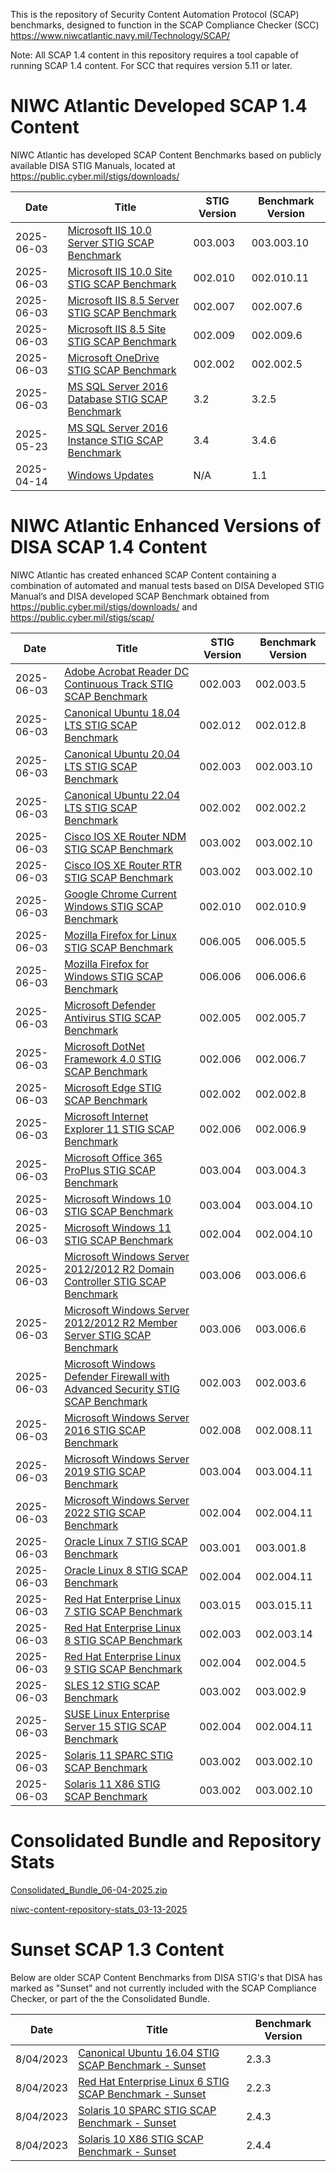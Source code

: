 This is the repository of Security Content Automation Protocol (SCAP) benchmarks, designed to function in the SCAP Compliance Checker (SCC) https://www.niwcatlantic.navy.mil/Technology/SCAP/

Note:  All SCAP 1.4 content in this repository requires a tool capable of running SCAP 1.4 content.  For SCC that requires version 5.11 or later.

  # NIWC Atlantic Developed SCAP 1.4 Content
  
  NIWC Atlantic has developed SCAP Content Benchmarks based on publicly available DISA STIG Manuals, located at https://public.cyber.mil/stigs/downloads/

| Date    | Title        |   STIG Version | Benchmark Version |
| -------- | ----------- | ----------- | -------- |
| 2025-06-03 | [Microsoft IIS 10.0 Server STIG SCAP Benchmark](https://raw.githubusercontent.com/niwc-atlantic/scap-content-library/refs/heads/main/Current/U_MS_IIS_10-0_Server_V3R2_STIG_SCAP_1-4_Benchmark-enhancedV10-signed.zip) | 003.003 | 003.003.10 |
| 2025-06-03 | [Microsoft IIS 10.0 Site STIG SCAP Benchmark](https://raw.githubusercontent.com/niwc-atlantic/scap-content-library/refs/heads/main/Current/U_MS_IIS_10-0_Site_V2R10_STIG_SCAP_1-4_Benchmark-enhancedV11-signed.zip) | 002.010 | 002.010.11 |
| 2025-06-03 | [Microsoft IIS 8.5 Server STIG SCAP Benchmark](https://raw.githubusercontent.com/niwc-atlantic/scap-content-library/refs/heads/main/Current/U_MS_IIS_8-5_Server_V2R7_STIG_SCAP_1-4_Benchmark-enhancedV6-signed.zip) | 002.007 | 002.007.6 |
| 2025-06-03 | [Microsoft IIS 8.5 Site STIG SCAP Benchmark](https://raw.githubusercontent.com/niwc-atlantic/scap-content-library/refs/heads/main/Current/U_MS_IIS_8-5_Site_V2R9_STIG_SCAP_1-4_Benchmark-enhancedV6-signed.zip) | 002.009 | 002.009.6 |
| 2025-06-03 | [Microsoft OneDrive STIG SCAP Benchmark](https://raw.githubusercontent.com/niwc-atlantic/scap-content-library/refs/heads/main/Current/U_MS_OneDrive_V2R3_STIG_SCAP_1-4_Benchmark-enhancedV5-signed.zip) | 002.002 | 002.002.5 |
| 2025-06-03 | [MS SQL Server 2016 Database STIG SCAP Benchmark](https://raw.githubusercontent.com/niwc-atlantic/scap-content-library/refs/heads/main/Current/U_MS_SQL_Server_2016_Database_V3R2_STIG_SCAP_1-4_Benchmark-enhancedV5-signed.zip) | 3.2 | 3.2.5 |
| 2025-05-23 | [MS SQL Server 2016 Instance STIG SCAP Benchmark](https://raw.githubusercontent.com/niwc-atlantic/scap-content-library/refs/heads/main/Current/U_MS_SQL_Server_2016_Instance_V3R4_STIG_SCAP_1-4_Benchmark-enhancedV6-signed.zip) | 3.4 | 3.4.6 |
| 2025-04-14 | [Windows Updates](https://raw.githubusercontent.com/niwc-atlantic/scap-content-library/refs/heads/main/Current/Windows_Updates_SCAP_1-4_Benchmark_V1R1-signed.zip) | N/A | 1.1 |



  # NIWC Atlantic Enhanced Versions of DISA SCAP 1.4 Content
  
  NIWC Atlantic has created enhanced SCAP Content containing a combination of automated and manual tests based on DISA Developed STIG Manual’s and DISA developed SCAP Benchmark obtained from https://public.cyber.mil/stigs/downloads/ and https://public.cyber.mil/stigs/scap/

| Date    | Title        |   STIG Version | Benchmark Version |
| -------- | ----------- | ----------- | -------- |
| 2025-06-03 | [Adobe Acrobat Reader DC Continuous Track STIG SCAP Benchmark](https://raw.githubusercontent.com/niwc-atlantic/scap-content-library/refs/heads/main/Current/U_Adobe_Acrobat_Reader_DC_Continuous_V2R3_STIG_SCAP_1-4_Benchmark-enhancedV5-signed.zip) | 002.003 | 002.003.5 |
| 2025-06-03 | [Canonical Ubuntu 18.04 LTS STIG SCAP Benchmark](https://raw.githubusercontent.com/niwc-atlantic/scap-content-library/refs/heads/main/Current/U_CAN_Ubuntu_18-04_V2R12_STIG_SCAP_1-4_Benchmark-enhancedV8-signed.zip) | 002.012 | 002.012.8 |
| 2025-06-03 | [Canonical Ubuntu 20.04 LTS STIG SCAP Benchmark](https://raw.githubusercontent.com/niwc-atlantic/scap-content-library/refs/heads/main/Current/U_CAN_Ubuntu_20-04_LTS_V2R3_STIG_SCAP_1-4_Benchmark-enhancedV10-signed.zip) | 002.003 | 002.003.10 |
| 2025-06-03 | [Canonical Ubuntu 22.04 LTS STIG SCAP Benchmark](https://raw.githubusercontent.com/niwc-atlantic/scap-content-library/refs/heads/main/Current/U_CAN_Ubuntu_22-04_LTS_V2R2_STIG_SCAP_1-4_Benchmark-enhancedV2-signed.zip) | 002.002 | 002.002.2 |
| 2025-06-03 | [Cisco IOS XE Router NDM STIG SCAP Benchmark](https://raw.githubusercontent.com/niwc-atlantic/scap-content-library/refs/heads/main/Current/U_Cisco_IOS-XE_Router_NDM_V3R2_STIG_SCAP_1-4_Benchmark-enhancedV10-signed.zip) | 003.002 | 003.002.10 |
| 2025-06-03 | [Cisco IOS XE Router RTR STIG SCAP Benchmark](https://raw.githubusercontent.com/niwc-atlantic/scap-content-library/refs/heads/main/Current/U_Cisco_IOS-XE_Router_RTR_V3R2_STIG_SCAP_1-4_Benchmark-enhancedV10-signed.zip) | 003.002 | 003.002.10 |
| 2025-06-03 | [Google Chrome Current Windows STIG SCAP Benchmark](https://raw.githubusercontent.com/niwc-atlantic/scap-content-library/refs/heads/main/Current/U_Google_Chrome_V2R10_STIG_SCAP_1-4_Benchmark-enhancedV9-signed.zip) | 002.010 | 002.010.9 |
| 2025-06-03 | [Mozilla Firefox for Linux STIG SCAP Benchmark](https://raw.githubusercontent.com/niwc-atlantic/scap-content-library/refs/heads/main/Current/U_MOZ_Firefox_Linux_V6R5_STIG_SCAP_1-4_Benchmark-enhancedV5-signed.zip) | 006.005 | 006.005.5 |
| 2025-06-03 | [Mozilla Firefox for Windows STIG SCAP Benchmark](https://raw.githubusercontent.com/niwc-atlantic/scap-content-library/refs/heads/main/Current/U_MOZ_Firefox_Windows_V6R6_STIG_SCAP_1-4_Benchmark-enhancedV6-signed.zip) | 006.006 | 006.006.6 |
| 2025-06-03 | [Microsoft Defender Antivirus STIG SCAP Benchmark](https://raw.githubusercontent.com/niwc-atlantic/scap-content-library/refs/heads/main/Current/U_MS_Defender_Antivirus_V2R5_STIG_SCAP_1-4_Benchmark-enhancedV7-signed.zip) | 002.005 | 002.005.7 |
| 2025-06-03 | [Microsoft DotNet Framework 4.0 STIG SCAP Benchmark](https://raw.githubusercontent.com/niwc-atlantic/scap-content-library/refs/heads/main/Current/U_MS_DotNet_Framework_4-0_V2R6_STIG_SCAP_1-4_Benchmark-enhancedV7-signed.zip) | 002.006 | 002.006.7 |
| 2025-06-03 | [Microsoft Edge STIG SCAP Benchmark](https://raw.githubusercontent.com/niwc-atlantic/scap-content-library/refs/heads/main/Current/U_MS_Edge_V2R2_STIG_SCAP_1-4_Benchmark-enhancedV8-signed.zip) | 002.002 | 002.002.8 |
| 2025-06-03 | [Microsoft Internet Explorer 11 STIG SCAP Benchmark](https://raw.githubusercontent.com/niwc-atlantic/scap-content-library/refs/heads/main/Current/U_MS_IE11_V2R6_STIG_SCAP_1-4_Benchmark-enhancedV9-signed.zip) | 002.006 | 002.006.9 |
| 2025-06-03 | [Microsoft Office 365 ProPlus STIG SCAP Benchmark](https://raw.githubusercontent.com/niwc-atlantic/scap-content-library/refs/heads/main/Current/U_MS_Office_365_ProPlus_V3R4_STIG_SCAP_1-4_Benchmark-enhancedV3-signed.zip) | 003.004 | 003.004.3 |
| 2025-06-03 | [Microsoft Windows 10 STIG SCAP Benchmark](https://raw.githubusercontent.com/niwc-atlantic/scap-content-library/refs/heads/main/Current/U_MS_Windows_10_V3R4_STIG_SCAP_1-4_Benchmark-enhancedV10-signed.zip) | 003.004 | 003.004.10 |
| 2025-06-03 | [Microsoft Windows 11 STIG SCAP Benchmark](https://raw.githubusercontent.com/niwc-atlantic/scap-content-library/refs/heads/main/Current/U_MS_Windows_11_V2R4_STIG_SCAP_1-4_Benchmark-enhancedV10-signed.zip) | 002.004 | 002.004.10 |
| 2025-06-03 | [Microsoft Windows Server 2012/2012 R2 Domain Controller STIG SCAP Benchmark](https://raw.githubusercontent.com/niwc-atlantic/scap-content-library/refs/heads/main/Current/U_MS_Windows_2012_and_2012_R2_DC_V3R6_STIG_SCAP_1-4_Benchmark-enhancedV6-signed.zip) | 003.006 | 003.006.6 |
| 2025-06-03 | [Microsoft Windows Server 2012/2012 R2 Member Server STIG SCAP Benchmark](https://raw.githubusercontent.com/niwc-atlantic/scap-content-library/refs/heads/main/Current/U_MS_Windows_2012_and_2012_R2_MS_V3R6_STIG_SCAP_1-4_Benchmark-enhancedV6-signed.zip) | 003.006 | 003.006.6 |
| 2025-06-03 | [Microsoft Windows Defender Firewall with Advanced Security STIG SCAP Benchmark](https://raw.githubusercontent.com/niwc-atlantic/scap-content-library/refs/heads/main/Current/U_MS_Windows_Defender_Firewall_V2R3_STIG_SCAP_1-4_Benchmark-enhancedV6-signed.zip) | 002.003 | 002.003.6 |
| 2025-06-03 | [Microsoft Windows Server 2016 STIG SCAP Benchmark](https://raw.githubusercontent.com/niwc-atlantic/scap-content-library/refs/heads/main/Current/U_MS_Windows_Server_2016_V2R8_STIG_SCAP_1-4_Benchmark-enhancedV11-signed.zip) | 002.008 | 002.008.11 |
| 2025-06-03 | [Microsoft Windows Server 2019 STIG SCAP Benchmark](https://raw.githubusercontent.com/niwc-atlantic/scap-content-library/refs/heads/main/Current/U_MS_Windows_Server_2019_V3R4_STIG_SCAP_1-4_Benchmark-enhancedV11-signed.zip) | 003.004 | 003.004.11 |
| 2025-06-03 | [Microsoft Windows Server 2022 STIG SCAP Benchmark](https://raw.githubusercontent.com/niwc-atlantic/scap-content-library/refs/heads/main/Current/U_MS_Windows_Server_2022_V2R4_STIG_SCAP_1-4_Benchmark-enhancedV11-signed.zip) | 002.004 | 002.004.11 |
| 2025-06-03 | [Oracle Linux 7 STIG SCAP Benchmark](https://raw.githubusercontent.com/niwc-atlantic/scap-content-library/refs/heads/main/Current/U_Oracle_Linux_7_V3R1_STIG_SCAP_1-4_Benchmark-enhancedV8-signed.zip) | 003.001 | 003.001.8 |
| 2025-06-03 | [Oracle Linux 8 STIG SCAP Benchmark](https://raw.githubusercontent.com/niwc-atlantic/scap-content-library/refs/heads/main/Current/U_Oracle_Linux_8_V2R4_STIG_SCAP_1-4_Benchmark-enhancedV11-signed.zip) | 002.004 | 002.004.11 |
| 2025-06-03 | [Red Hat Enterprise Linux 7 STIG SCAP Benchmark](https://raw.githubusercontent.com/niwc-atlantic/scap-content-library/refs/heads/main/Current/U_RHEL_7_V3R15_STIG_SCAP_1-4_Benchmark-enhancedV11-signed.zip) | 003.015 | 003.015.11 |
| 2025-06-03 | [Red Hat Enterprise Linux 8 STIG SCAP Benchmark](https://raw.githubusercontent.com/niwc-atlantic/scap-content-library/refs/heads/main/Current/U_RHEL_8_V2R3_STIG_SCAP_1-4_Benchmark-enhancedV14-signed.zip) | 002.003 | 002.003.14 |
| 2025-06-03 | [Red Hat Enterprise Linux 9 STIG SCAP Benchmark](https://raw.githubusercontent.com/niwc-atlantic/scap-content-library/refs/heads/main/Current/U_RHEL_9_V2R4_STIG_SCAP_1-4_Benchmark-enhancedV5-signed.zip) | 002.004 | 002.004.5 |
| 2025-06-03 | [SLES 12 STIG SCAP Benchmark](https://raw.githubusercontent.com/niwc-atlantic/scap-content-library/refs/heads/main/Current/U_SLES_12_V3R2_STIG_SCAP_1-4_Benchmark-enhancedV9-signed.zip) | 003.002 | 003.002.9 |
| 2025-06-03 | [SUSE Linux Enterprise Server 15 STIG SCAP Benchmark](https://raw.githubusercontent.com/niwc-atlantic/scap-content-library/refs/heads/main/Current/U_SLES_15_V2R4_STIG_SCAP_1-4_Benchmark-enhancedV11-signed.zip) | 002.004 | 002.004.11 |
| 2025-06-03 | [Solaris 11 SPARC STIG SCAP Benchmark](https://raw.githubusercontent.com/niwc-atlantic/scap-content-library/refs/heads/main/Current/U_SOL_11_SPARC_V3R2_STIG_SCAP_1-4_Benchmark-enhancedV10-signed.zip) | 003.002 | 003.002.10 |
| 2025-06-03 | [Solaris 11 X86 STIG SCAP Benchmark](https://raw.githubusercontent.com/niwc-atlantic/scap-content-library/refs/heads/main/Current/U_SOL_11_X86_V3R2_STIG_SCAP_1-4_Benchmark-enhancedV10-signed.zip) | 003.002 | 003.002.10 |

  # Consolidated Bundle and Repository Stats
  
  [Consolidated_Bundle_06-04-2025.zip](https://github.com/niwc-atlantic/scap-content-library/blob/db85e6ba9711747b8a584ebb2f9ee56b1f246df4/Current/Consolidated_Bundle-06-04-2025.zip)
  
  [niwc-content-repository-stats_03-13-2025](https://github.com/niwc-atlantic/scap-content-library/blob/db85e6ba9711747b8a584ebb2f9ee56b1f246df4/benchmark_stats.md)

  # Sunset SCAP 1.3 Content

Below are older SCAP Content Benchmarks from DISA STIG's that DISA has marked as "Sunset" and not currently included with the SCAP Compliance Checker, or part of the the Consolidated Bundle.

| Date    | Title        |  Benchmark Version |
| -------- | ----------- | -------- |
| 8/04/2023	| [Canonical Ubuntu 16.04 STIG SCAP Benchmark - Sunset](https://raw.githubusercontent.com/niwc-atlantic/scap-content-library/refs/heads/main/Archive/2023-July/U_CAN_Ubuntu_16-04_LTS_V2R3_STIG_SCAP_1-3_Benchmark-enhancedV3.zip) | 2.3.3
| 8/04/2023 |  [Red Hat Enterprise Linux 6 STIG SCAP Benchmark - Sunset](https://raw.githubusercontent.com/niwc-atlantic/scap-content-library/refs/heads/main/Archive/2023-July/U_RHEL_6_V2R2_STIG_SCAP_1-3_Benchmark-enhancedV3.zip) | 2.2.3
| 8/04/2023  | [Solaris 10 SPARC STIG SCAP Benchmark - Sunset](https://raw.githubusercontent.com/niwc-atlantic/scap-content-library/refs/heads/main/Archive/2023-July/U_SOL_10_SPARC_V2R4_STIG_SCAP_1-3_Benchmark-enhancedV3.zip) | 2.4.3
| 8/04/2023  | [Solaris 10 X86 STIG SCAP Benchmark - Sunset](https://raw.githubusercontent.com/niwc-atlantic/scap-content-library/refs/heads/main/Archive/2023-July/U_SOL_10_X86_V2R4_STIG_SCAP_1-3_Benchmark-enhancedV3.zip) | 2.4.4
  




